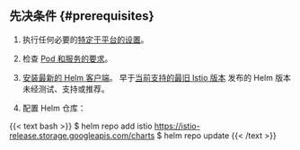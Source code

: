 ---
---
## 先决条件 {#prerequisites}

1. 执行任何必要的[特定于平台的设置](/zh/docs/setup/platform-setup/)。

1. 检查 [Pod 和服务的要求](/zh/docs/ops/deployment/application-requirements/)。

1. [安装最新的 Helm 客户端](https://helm.sh/docs/intro/install/)。
   早于[当前支持的最旧 Istio 版本](/zh/docs/releases/supported-releases/#support-status-of-istio-releases) 发布的 Helm 版本未经测试、支持或推荐。

1. 配置 Helm 仓库：

{{< text bash >}}
$ helm repo add istio https://istio-release.storage.googleapis.com/charts
$ helm repo update
{{< /text >}}
